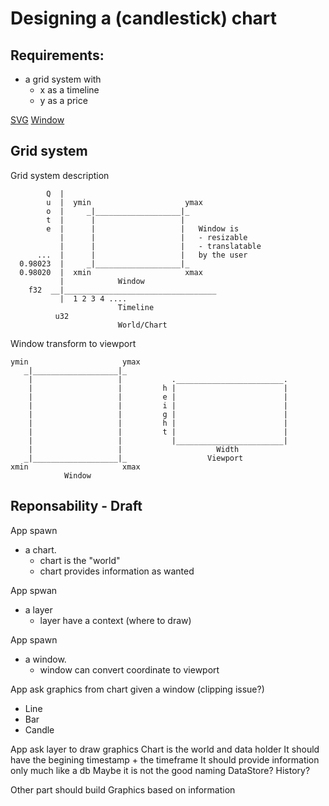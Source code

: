 # Designing a (candlestick) chart

## Requirements:

- a grid system with 
  - x as a timeline
  - y as a price

[SVG](https://developer.mozilla.org/en-US/docs/Web/SVG)
[Window](https://www.geeksforgeeks.org/window-to-viewport-transformation-in-computer-graphics-with-implementation/)

## Grid system

Grid system description

```
        Q  |
        u  |  ymin                     ymax
        o  |     _|___________________|_
        t  |      |                   |
        e  |      |                   |   Window is 
           |      |                   |   - resizable
           |      |                   |   - translatable
      ...  |      |                   |   by the user
  0.98023  |     _|___________________|_
  0.98020  |  xmin                     xmax
           |            Window
    f32  __|__________________________________
           |  1 2 3 4 ....
                        Timeline
          u32
                        World/Chart
```

Window transform to viewport

```
ymin                     ymax
   _|___________________|_ 
    |                   |           .________________________.
    |                   |         h |                        |
    |                   |         e |                        |
    |                   |         i |                        |
    |                   |         g |                        | 
    |                   |         h |                        | 
    |                   |         t |                        | 
    |                   |           |________________________|
    |                   |                     Width
   _|___________________|_                  Viewport
xmin                     xmax
            Window
```

## Reponsability - Draft

App spawn 
- a chart.
  - chart is the "world"
  - chart provides information as wanted

App spwan
- a layer
  - layer have a context (where to draw)

App spawn
- a window.
  - window can convert coordinate to viewport

App ask graphics from chart given a window (clipping issue?)
- Line
- Bar
- Candle

App ask layer to draw graphics
Chart is the world and data holder
It should have the begining timestamp + the timeframe
It should provide information only
much like a db
Maybe it is not the good naming
DataStore?
History?

Other part should build Graphics based on information
